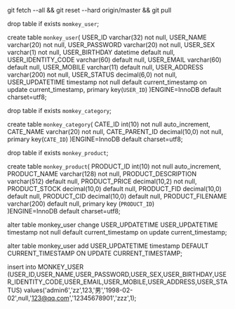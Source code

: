  git fetch --all && git reset --hard origin/master && git pull


drop table if exists `momkey_user`;

create table `monkey_user`(
	USER_ID varchar(32) not null,
	USER_NAME varchar(20) not null,
	USER_PASSWORD varchar(20) not null,
	USER_SEX varchar(1) not null,
	USER_BIRTHDAY datetime default null,
	USER_IDENTITY_CODE varchar(60) default null,
	USER_EMAIL varchar(60) default null,
	USER_MOBILE varchar(11) default null,
	USER_ADDRESS varchar(200) not null,
	USER_STATUS decimal(6,0) not null,
	USER_UPDATETIME timestamp not null default current_timestamp on update current_timestamp,
	primary key(`USER_ID`)
)ENGINE=InnoDB default charset=utf8;

drop table if exists `momkey_category`;

create table `monkey_category`(
	CATE_ID int(10) not null auto_increment,
	CATE_NAME varchar(20) not null,
	CATE_PARENT_ID decimal(10,0) not null,
	primary key(`CATE_ID`)
)ENGINE=InnoDB default charset=utf8;

drop table if exists `monkey_product`;

create table `monkey_product`(
	PRODUCT_ID int(10) not null auto_increment,
	PRODUCT_NAME varchar(128) not null,
	PRODUCT_DESCRIPTION varchar(512) default null,
	PRODUCT_PRICE decimal(10,2) not null,
	PRODUCT_STOCK decimal(10,0) default null,
	PRODUCT_FID decimal(10,0) default null,
	PRODUCT_CID decimal(10,0) default null,
	PRODUCT_FILENAME varchar(200) default null,
	primary key (`PRODUCT_ID`)	
)ENGINE=InnoDB default charset=utf8;


alter table monkey_user change USER_UPDATETIME USER_UPDATETIME timestamp not null 
default current_timestamp on update current_timestamp;

alter table monkey_user add USER_UPDATETIME timestamp DEFAULT CURRENT_TIMESTAMP ON UPDATE CURRENT_TIMESTAMP;

insert into MONKEY_USER (USER_ID,USER_NAME,USER_PASSWORD,USER_SEX,USER_BIRTHDAY,USER_IDENTITY_CODE,USER_EMAIL,USER_MOBILE,USER_ADDRESS,USER_STATUS) values('admin6','zz',123,'男','1998-02-02',null,'123@qq.com','12345678901','zzz',1);
